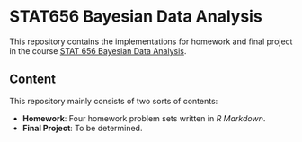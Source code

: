 # STAT656 Bayesian Data Analysis

This repository contains the implementations for homework and final project in the course [STAT 656 Bayesian Data Analysis](https://catalog.purdue.edu/search_advanced.php?cur_cat_oid=17&ecpage=2&cpage=1&ppage=1&pcpage=1&spage=1&tpage=1&search_database=Search&filter%5Bkeyword%5D=STAT&filter%5Bchosen_locations%5D=&filter%5Bexact_match%5D=1&filter%5B3%5D=1&filter%5B31%5D=1&filter%5B1%5D=1&filter%5B28%5D=1&filter%5B30%5D=1#).

## Content

This repository mainly consists of two sorts of contents:

- **Homework**: Four homework problem sets written in _R Markdown_.
- **Final Project**: To be determined.
